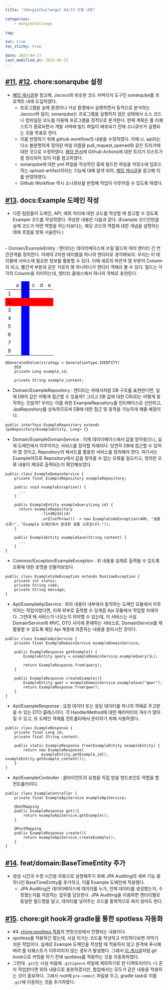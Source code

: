 ```yaml
---
title: "[HongikChallenge] 04/13 진행 내용"

categories:
    - HongikChallenge

tag:

toc: true
toc_sticky: true

date: 2023-04-13
last_modified_at: 2023-04-13
---
```


## <a href="https://github.com/Hongik-Challenge/hc-backend/commit/88323d82fb594e174cba2de93f1f329301716732">#11</a>, <a href="https://github.com/Hongik-Challenge/hc-backend/commit/c2397d05610ab2cdef3f1950edbe69bf79fba56f">#12</a>. chore:sonarqube 설정
- <a href="https://kdevkr.github.io/static-analysis-performed-by-sonarqube-and-github-action/#소나큐브-시스템-구성">해당 게시글</a>을 참고해, Jacoco와 비슷한 코드 커버리지 도구인 sonarqube를 프로젝트 내에 도입하였다.
  - 프로그램을 실제 환경이나 가상 환경에서 실행하면서 동적으로 분석하는 Jacoco와 달리, sonarqube는 프로그램을 실행하지 않은 상태에서 소스 코드나 컴파일된 코드를 이용해 프로그램을 정적으로 분석한다. 현재 계획은 풀 리퀘스트가 종료되면서 개발 서버에 빌드 파일이 배포되기 전에 소나큐브가 실행되는 것을 목표로 한다.
  - 이를 반영하기 위해 github workflow의 내용을 수정하였다. 이때 ci, api라는 다소 불분명하게 정의된 파일 이름을 pull_request_opened와 같은 트리거에 대한 것으로 수정하였다. <a href="https://docs.github.com/en/actions/using-workflows/events-that-trigger-workflows">해당 문서</a>에 Github Actions에 대한 트리거 리스트가 잘 정리되어 있어 이를 참고하였다.
  - sonarqube에 대한 yml 파일을 작성하던 중에 빌드한 파일을 저장소에 업로드하는 upload-artifact이라는 기능에 대해 알게 되어, <a href="https://kotlinworld.com/396">해당 게시글</a>을 참고해 이를 반영하였다.
  - Github Workflow 역시 소나큐브를 반영해 작업이 이루어질 수 있도록 하였다.

## <a href="https://github.com/Hongik-Challenge/hc-backend/commit/8d271922631c5b24bf620707daea803c4807c149">#13</a>. docs:Example 도메인 작성
- 다른 팀원들이 도메인, API, 예외 처리에 대한 코드를 작성할 때 참고할 수 있도록 Example 코드를 작성하였다. 작성한 내용은 다음과 같다. (Example 코드인만큼 실제 코드가 어떤 역할을 하는지보다는, 해당 코드의 역할에 대한 개념을 설명하는 데에 초첨을 맞춰 서술한다.)
<br>
- Domain/ExampleEntity : 엔티티는 데이터베이스에 쓰일 필드와 여러 엔티티 간 연관관계를 정의한다. 아래의 2차원 테이블을 하나의 엔티티로 생각해보자. 우리는 이 테이블에 서비스에 필요한 정보를 활용할 수 있다. 이때 세로의 파란색 열 부분이 Column이 되고, 빨간색 부분과 같은 가로의 행 하나하나가 엔티티 객체라 볼 수 있다. 필드는 각각의 Column을 의미하는데, 엔티티 클래스에서 하나의 객체로 표현된다.

<table style="text-align: center">
	<thead>
		<tr>
			<td></td><td>a</td><td bgcolor="blue">b</td><td>c</td><td>d</td><td>e</td>
		</tr>
	</thead>
	<tbody>
		<tr>
			<td>1</td><td></td><td bgcolor="blue"></td><td></td><td></td><td></td>
		</tr>
		<tr bgcolor="red">
			<td>2</td><td></td><td></td><td></td><td></td><td></td>
		</tr>
		<tr>
			<td>3</td><td></td><td bgcolor="blue"></td><td></td><td></td><td></td>
		</tr>
		<tr>
			<td>4</td><td></td><td bgcolor="blue"></td><td></td><td></td><td></td>
		</tr>
    <tr>
			<td>5</td><td></td><td bgcolor="blue"></td><td></td><td></td><td></td>
		</tr>
		<tr>
			<td>6</td><td></td><td bgcolor="blue"></td><td></td><td></td><td></td>
		</tr>
		<tr>
			<td>7</td><td></td><td bgcolor="blue"></td><td></td><td></td><td></td>
		</tr>
		<tr>
			<td>8</td><td></td><td bgcolor="blue"></td><td></td><td></td><td></td>
		</tr>
	</tbody>
</table>

```
@GeneratedValue(strategy = GenerationType.IDENTITY)
    @Id
    private Long example_id;

    private String example_content;
```

- Domain/ExampleRepository : 엔티티는 위에서처럼 DB 구조를 표현한다면, 실제 DB의 값은 어떻게 접근할 수 있을까? 그리고 DB 값에 대한 CRUD는 어떻게 동작하는 것일까? 우리는 이를 위한 ExampleRepository를 인터페이스로 선언하고, JpaRepository를 상속하므로써 DB에 대한 접근 및 동작을 가능하게 해줄 예정이다.

```
public interface ExampleRepository extends JpaRepository<ExampleEntity, Long> {}
```

- Domain/ExampleDomainService : 이제 데이터베이스에서 값을 받아왔으니, 실제 도메인에서 이루어지는 서비스를 정의할 차례이다. 당연히 DB에 접근할 수 있어야 할 것이고, Repository의 메서드를 활용한 서비스를 정의해야 한다. 여기서는 Example이므로 Repository에서 값을 찾아올 수 없는 오류를 일으키고, 정의한 오류 내용이 제대로 출력되는지 확인해보았다.

```
public class ExampleDomainService {
    private final ExampleRepository exampleRepository;

    public void exampleException() {
      ...
    }

    public ExampleEntity exampleQuery(Long id) {
      return exampleRepository
                .findById(id)
                .orElseThrow(() -> new ExampleCodeException(400, "샘플 오류!", "Example 도메인에서 발생한 샘플 오류입니다."));
    }

    public ExampleEntity exampleSave(String content) {
      ...
    }
}
```

- Common/Exception/ExampleException : 위 내용을 실제로 출력될 수 있도록 오류에 대한 포맷을 만들어보았다.

```
public class ExampleCodeException extends RuntimeException {
    private int status;
    private String code;
    private String message;
}
```

- Api/ExampleApiService : 위의 내용이 내부에서 동작하는 도메인 모듈에서 이루어지는 작업이었다면, 이제 외부로 출력할 수 있게끔 Api 모듈에서 작업할 차례이다. 그런데 왜 서비스가 나오는지 의아할 수 있는데, 이 서비스는 사실 DomainService와 MVC, DTO 사이에 존재하는 서비스로, DomainService를 재활용할 수 있도록 해당 Api 계층에 의존하는 내용을 분리시킨 것이다.

```
public class ExampleApiService {
    private final ExampleDomainService exampleDomainService;

    public ExampleResponse getExample() {
        ExampleEntity query = exampleDomainService.exampleQuery(1L);

        return ExampleResponse.from(query);
    }

    public ExampleResponse createExample(){
        ExampleEntity qwer = exampleDomainService.exampleSave("qwer");
        return ExampleResponse.from(qwer);
    }
}
```

- Api/ExampleResponse : 요청 데이터 또는 응답 데이터를 하나의 객체로 주고받을 수 있는 DTO 클래스이다. 각 HandlerMethod에 대한 패러미터의 개수가 많아질 수 있고, 또 도메인 객체를 컨트롤러에서 분리하기 위해 사용하였다.

```
public class ExampleResponse {
    private final Long id;
    private final String content;

    public static ExampleResponse from(ExampleEntity exampleEntity) {
        return new ExampleResponse(
                exampleEntity.getExample_id(), exampleEntity.getExample_content());
    }
}
```

- Api/ExampleController : 클라이언트의 요청을 직접 받을 엔드포인트 역할을 할 컨트롤러이다.

```
public class ExampleController {
    private final ExampleApiService exampleApiService;

    @GetMapping
    public ExampleResponse get(){
        return exampleApiService.getExample();
    }

    @PostMapping
    public ExampleResponse create(){
        return exampleApiService.createExample();
    }
}
```

## <a href="https://github.com/Hongik-Challenge/hc-backend/commit/6209c2c954d5efd23d921c284ed13e1e37b764c3">#14</a>. feat/domain:BaseTimeEntity 추가
- 생성 시간과 수정 시간을 자동으로 설정해주기 위해 JPA Auditing의 세부 기능 중 하나인 BaseTimeEntity를 추가하고, 이를 Example 도메인에 적용했다.
  - JPA Auditing은 데이터베이스에 데이터를 누가, 언제 데이터를 생성했는지, 수정했는지를 저장하는 업무를 담당한다. JPA Auditing을 이용하면 엔티티별로 동일한 필드명을 달고, 데이터를 넣어주는 코드를 중복적으로 짜지 않아도 된다.

## <a href="chore:git hook과 gradle을 통한 spotless 자동화">#15</a>. chore:git hook과 gradle을 통한 spotless 자동화
- #4. <a href="https://github.com/Hongik-Challenge/hc-backend/commit/069fa4775751134ab9971924ebf9b02392537783">chore:spotless 적용</a>의 연장선상에서 진행되는 내용이다.
- spotless를 적용하긴 했는데, 사실 이거는 코드를 작성하고 커밋하다보면 까먹기 쉬운 작업이다. 실제로 Example 도메인을 작성할 때 적용하지 않고 원격에 푸시해버려 풀 리퀘스트가 이루어지지 않는 경우가 발생했다. 그래서 <a href="https://techblog.woowahan.com/2530/">이 게시글</a>처럼 git hook으로 커밋을 하기 전에 spotless를 적용하는 것을 자동화하였다.
- 그런데 ```.git```는 사실 처음에 ```.gitignore``` 파일에 제외하기로 한 디렉토리이다. 나 혼자 작업한다면 위의 내용으로 충분하겠지만, 협업에서는 모두가 같은 내용을 적용하는 것이 중요하다. 그래서 root에 ```pre-commit``` 파일을 두고, gradle task로 이를  ```.git```에 이동하는 것을 추가하였다.